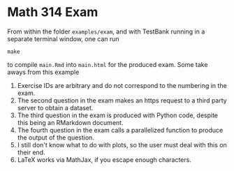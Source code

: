 # Math 314 Exam

From within the folder `examples/exam`, and with TestBank running in a
separate terminal window, one can run

```
make
```

to compile `main.Rmd` into `main.html` for the produced exam. Some
take aways from this example

1. Exercise IDs are arbitrary and do not correspond to the numbering
   in the exam.
2. The second question in the exam makes an https request to a third
   party server to obtain a dataset.
3. The third question in the exam is produced with Python code,
   despite this being an RMarkdown document.
4. The fourth question in the exam calls a parallelized function to
   produce the output of the question.
5. I still don't know what to do with plots, so the user must deal
   with this on their end.
6. LaTeX works via MathJax, if you escape enough characters.
